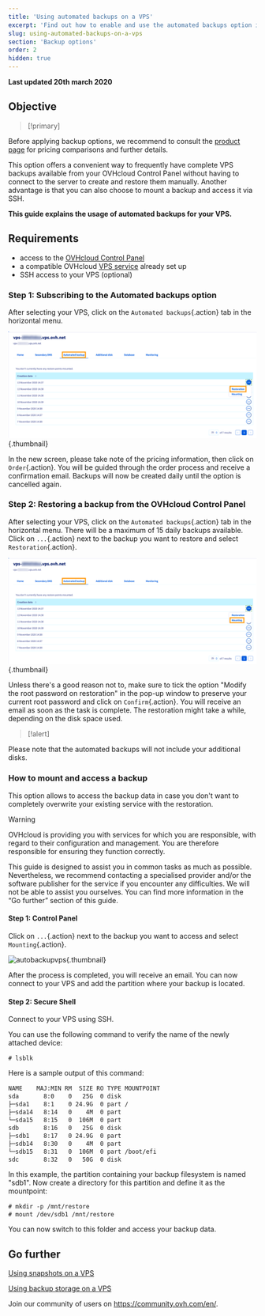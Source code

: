 ```yaml
---
title: 'Using automated backups on a VPS'
excerpt: 'Find out how to enable and use the automated backups option in the OVHcloud Control Panel'
slug: using-automated-backups-on-a-vps
section: 'Backup options'
order: 2
hidden: true
---
```


**Last updated 20th march 2020**


## Objective

> [!primary]
>
Before applying backup options, we recommend to consult the [product page](https://www.ovh.co.uk/vps/backup-vps.xml) for pricing comparisons and further details.
>

This option offers a convenient way to frequently have complete VPS backups available from your OVHcloud Control Panel without having to connect to the server to create and restore them manually. Another advantage is that you can also choose to mount a backup and access it via SSH.

**This guide explains the usage of automated backups for your VPS.**

## Requirements

- access to the [OVHcloud Control Panel](https://www.ovh.com/auth/?action=gotomanager)
- a compatible OVHcloud [VPS service](https://www.ovh.co.uk/vps/) already set up
- SSH access to your VPS (optional)

### Step 1: Subscribing to the Automated backups option

After selecting your VPS, click on the `Automated backups`{.action} tab in the horizontal menu.

![autobackupvps](images/backup_vps_step1.png){.thumbnail}

In the new screen, please take note of the pricing information, then click on `Order`{.action}. You will be guided through the order process and receive a confirmation email. Backups will now be created daily until the option is cancelled again.


### Step 2: Restoring a backup from the OVHcloud Control Panel

After selecting your VPS, click on the `Automated backups`{.action} tab in the horizontal menu. There will be a maximum of 15 daily backups available. Click on `...`{.action} next to the backup you want to restore and select `Restoration`{.action}.

![autobackupvps](images/backup_vps_step2.png){.thumbnail}

Unless there's a good reason not to, make sure to tick the option "Modify the root password on restoration" in the pop-up window to preserve your current root password and click on `Confirm`{.action}. You will receive an email as soon as the task is complete. The restoration might take a while, depending on the disk space used.

> [!alert]
>
Please note that the automated backups will not include your additional disks.
>

### How to mount and access a backup

This option allows to access the backup data in case you don't want to completely overwrite your existing service with the restoration.

> [!warning]
>OVHcloud is providing you with services for which you are responsible, with regard to their configuration and management. You are therefore responsible for ensuring they function correctly.
>
>This guide is designed to assist you in common tasks as much as possible. Nevertheless, we recommend contacting a specialised provider and/or the software publisher for the service if you encounter any difficulties. We will not be able to assist you ourselves. You can find more information in the “Go further” section of this guide.
>

#### Step 1: Control Panel 

Click on `...`{.action} next to the backup you want to access and select `Mounting`{.action}.

![autobackupvps](images/backup_vps_step3.png){.thumbnail}

After the process is completed, you will receive an email. You can now connect to your VPS and add the partition where your backup is located.

#### Step 2: Secure Shell

Connect to your VPS using SSH.

You can use the following command to verify the name of the newly attached device:

```
# lsblk
```

Here is a sample output of this command:

```
NAME    MAJ:MIN RM  SIZE RO TYPE MOUNTPOINT
sda       8:0    0   25G  0 disk 
├─sda1    8:1    0 24.9G  0 part /
├─sda14   8:14   0    4M  0 part 
└─sda15   8:15   0  106M  0 part 
sdb       8:16   0   25G  0 disk 
├─sdb1    8:17   0 24.9G  0 part 
├─sdb14   8:30   0    4M  0 part 
└─sdb15   8:31   0  106M  0 part /boot/efi
sdc       8:32   0   50G  0 disk 
```
In this example, the partition containing your backup filesystem is named "sdb1".
Now create a directory for this partition and define it as the mountpoint:

```
# mkdir -p /mnt/restore
# mount /dev/sdb1 /mnt/restore
```

You can now switch to this folder and access your backup data.



## Go further

[Using snapshots on a VPS]()

[Using backup storage on a VPS]()


Join our community of users on <https://community.ovh.com/en/>.
